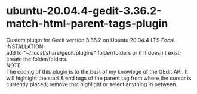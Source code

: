 # ubuntu-20.04.4-gedit-3.36.2-match-html-parent-tags-plugin
Custom plugin for Gedit version 3.36.2 on Ubuntu 20.04.4 LTS Focal  
INSTALLATION:  
add to "~/.local/share/gedit/plugins" folder/folders or if it doesn't exist; create the folder/folders.  
NOTE:  
The coding of this plugin is to the best of my knowlege of the GEdit API. It will highlight the start & end tags of the parent tag from where the cursor is currently placed; remove that highlight or select anything in between. 
